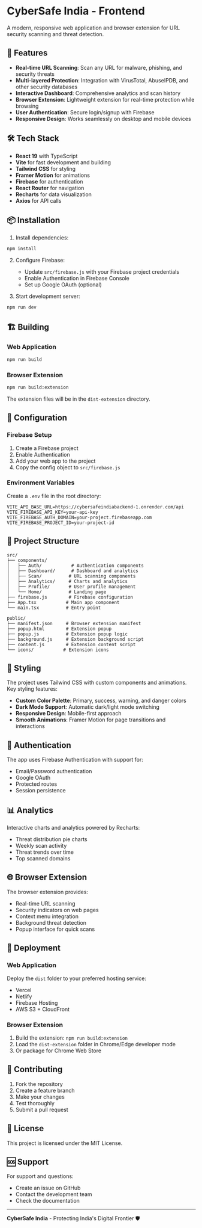 # CyberSafe India - Frontend

A modern, responsive web application and browser extension for URL security scanning and threat detection.

## 🚀 Features

- **Real-time URL Scanning**: Scan any URL for malware, phishing, and security threats
- **Multi-layered Protection**: Integration with VirusTotal, AbuseIPDB, and other security databases
- **Interactive Dashboard**: Comprehensive analytics and scan history
- **Browser Extension**: Lightweight extension for real-time protection while browsing
- **User Authentication**: Secure login/signup with Firebase
- **Responsive Design**: Works seamlessly on desktop and mobile devices

## 🛠️ Tech Stack

- **React 19** with TypeScript
- **Vite** for fast development and building
- **Tailwind CSS** for styling
- **Framer Motion** for animations
- **Firebase** for authentication
- **React Router** for navigation
- **Recharts** for data visualization
- **Axios** for API calls

## 📦 Installation

1. Install dependencies:
```bash
npm install
```

2. Configure Firebase:
   - Update `src/firebase.js` with your Firebase project credentials
   - Enable Authentication in Firebase Console
   - Set up Google OAuth (optional)

3. Start development server:
```bash
npm run dev
```

## 🏗️ Building

### Web Application
```bash
npm run build
```

### Browser Extension
```bash
npm run build:extension
```

The extension files will be in the `dist-extension` directory.

## 🔧 Configuration

### Firebase Setup
1. Create a Firebase project
2. Enable Authentication
3. Add your web app to the project
4. Copy the config object to `src/firebase.js`

### Environment Variables
Create a `.env` file in the root directory:
```
VITE_API_BASE_URL=https://cybersafeindiabackend-1.onrender.com/api
VITE_FIREBASE_API_KEY=your-api-key
VITE_FIREBASE_AUTH_DOMAIN=your-project.firebaseapp.com
VITE_FIREBASE_PROJECT_ID=your-project-id
```

## 📁 Project Structure

```
src/
├── components/
│   ├── Auth/           # Authentication components
│   ├── Dashboard/      # Dashboard and analytics
│   ├── Scan/          # URL scanning components
│   ├── Analytics/     # Charts and analytics
│   ├── Profile/       # User profile management
│   └── Home/          # Landing page
├── firebase.js        # Firebase configuration
├── App.tsx           # Main app component
└── main.tsx          # Entry point

public/
├── manifest.json     # Browser extension manifest
├── popup.html        # Extension popup
├── popup.js          # Extension popup logic
├── background.js     # Extension background script
├── content.js        # Extension content script
└── icons/           # Extension icons
```

## 🎨 Styling

The project uses Tailwind CSS with custom components and animations. Key styling features:

- **Custom Color Palette**: Primary, success, warning, and danger colors
- **Dark Mode Support**: Automatic dark/light mode switching
- **Responsive Design**: Mobile-first approach
- **Smooth Animations**: Framer Motion for page transitions and interactions

## 🔐 Authentication

The app uses Firebase Authentication with support for:
- Email/Password authentication
- Google OAuth
- Protected routes
- Session persistence

## 📊 Analytics

Interactive charts and analytics powered by Recharts:
- Threat distribution pie charts
- Weekly scan activity
- Threat trends over time
- Top scanned domains

## 🌐 Browser Extension

The browser extension provides:
- Real-time URL scanning
- Security indicators on web pages
- Context menu integration
- Background threat detection
- Popup interface for quick scans

## 🚀 Deployment

### Web Application
Deploy the `dist` folder to your preferred hosting service:
- Vercel
- Netlify
- Firebase Hosting
- AWS S3 + CloudFront

### Browser Extension
1. Build the extension: `npm run build:extension`
2. Load the `dist-extension` folder in Chrome/Edge developer mode
3. Or package for Chrome Web Store

## 🤝 Contributing

1. Fork the repository
2. Create a feature branch
3. Make your changes
4. Test thoroughly
5. Submit a pull request

## 📄 License

This project is licensed under the MIT License.

## 🆘 Support

For support and questions:
- Create an issue on GitHub
- Contact the development team
- Check the documentation

---

**CyberSafe India** - Protecting India's Digital Frontier 🛡️